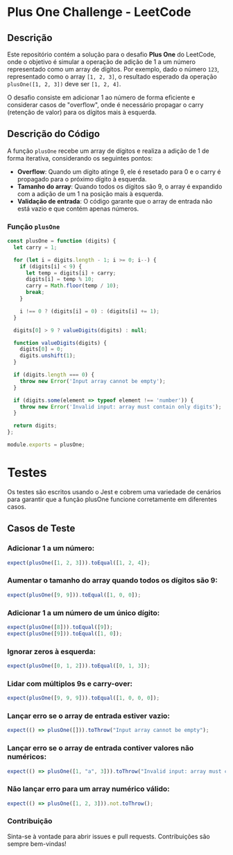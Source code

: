 # Plus One Challenge - LeetCode

## Descrição

Este repositório contém a solução para o desafio **Plus One** do LeetCode, onde o objetivo é simular a operação de adição de 1 a um número representado como um array de dígitos. Por exemplo, dado o número `123`, representado como o array `[1, 2, 3]`, o resultado esperado da operação `plusOne([1, 2, 3])` deve ser `[1, 2, 4]`.

O desafio consiste em adicionar 1 ao número de forma eficiente e considerar casos de "overflow", onde é necessário propagar o carry (retenção de valor) para os dígitos mais à esquerda.

## Descrição do Código

A função `plusOne` recebe um array de dígitos e realiza a adição de 1 de forma iterativa, considerando os seguintes pontos:

- **Overflow**: Quando um dígito atinge 9, ele é resetado para 0 e o carry é propagado para o próximo dígito à esquerda.
- **Tamanho do array**: Quando todos os dígitos são 9, o array é expandido com a adição de um 1 na posição mais à esquerda.
- **Validação de entrada**: O código garante que o array de entrada não está vazio e que contém apenas números.

### Função `plusOne`

```javascript
const plusOne = function (digits) {
  let carry = 1;

  for (let i = digits.length - 1; i >= 0; i--) {
    if (digits[i] < 9) {
      let temp = digits[i] + carry;
      digits[i] = temp % 10;
      carry = Math.floor(temp / 10);
      break;
    }

    i !== 0 ? (digits[i] = 0) : (digits[i] += 1);
  }

  digits[0] > 9 ? valueDigits(digits) : null;

  function valueDigits(digits) {
    digits[0] = 0;
    digits.unshift(1);
  }

  if (digits.length === 0) {
    throw new Error('Input array cannot be empty');
  } 

  if (digits.some(element => typeof element !== 'number')) {
    throw new Error('Invalid input: array must contain only digits');
  }

  return digits;
};

module.exports = plusOne;
```

# Testes
Os testes são escritos usando o Jest e cobrem uma variedade de cenários para garantir que a função plusOne funcione corretamente em diferentes casos.

## Casos de Teste

### Adicionar 1 a um número:
```javascript
expect(plusOne([1, 2, 3])).toEqual([1, 2, 4]);
```

### Aumentar o tamanho do array quando todos os dígitos são 9:
```javascript
expect(plusOne([9, 9])).toEqual([1, 0, 0]);
```

### Adicionar 1 a um número de um único dígito:
```javascript
expect(plusOne([8])).toEqual([9]);
expect(plusOne([9])).toEqual([1, 0]);
```

### Ignorar zeros à esquerda:
```javascript
expect(plusOne([0, 1, 2])).toEqual([0, 1, 3]);
```

### Lidar com múltiplos 9s e carry-over:
```javascript
expect(plusOne([9, 9, 9])).toEqual([1, 0, 0, 0]);
```

### Lançar erro se o array de entrada estiver vazio:
```javascript
expect(() => plusOne([])).toThrow("Input array cannot be empty");
```

### Lançar erro se o array de entrada contiver valores não numéricos:
```javascript
expect(() => plusOne([1, "a", 3])).toThrow("Invalid input: array must contain only digits");
```

### Não lançar erro para um array numérico válido:
```javascript
expect(() => plusOne([1, 2, 3])).not.toThrow();
```

### Contribuição

Sinta-se à vontade para abrir issues e pull requests. Contribuições são sempre bem-vindas!